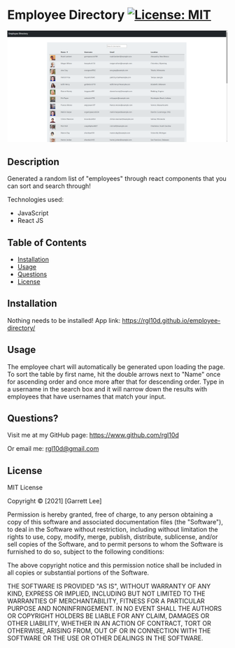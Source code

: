 # Employee Directory [![License: MIT](https://img.shields.io/badge/License-MIT-yellow.svg)](https://opensource.org/licenses/MIT)

![screenshot](screenshot.png)

## Description 

Generated a random list of "employees" through react components that you can sort and search through!

Technologies used:
- JavaScript
- React JS

## Table of Contents

* [Installation](#installation)
* [Usage](#usage)
* [Questions](#questions)
* [License](#license)

## Installation
Nothing needs to be installed! App link: https://rgl10d.github.io/employee-directory/

## Usage 

The employee chart will automatically be generated upon loading the page. To sort the table by first name, hit the double arrows next to "Name" once for ascending order and once more after that for descending order. Type in a username in the search box and it will narrow down the results with employees that have usernames that match your input.

## Questions?

Visit me at my GitHub page: https://www.github.com/rgl10d

Or email me: rgl10d@gmail.com

## License

MIT License

Copyright © [2021] [Garrett Lee]

Permission is hereby granted, free of charge, to any person obtaining a copy
of this software and associated documentation files (the "Software"), to deal
in the Software without restriction, including without limitation the rights
to use, copy, modify, merge, publish, distribute, sublicense, and/or sell
copies of the Software, and to permit persons to whom the Software is
furnished to do so, subject to the following conditions:

The above copyright notice and this permission notice shall be included in all
copies or substantial portions of the Software.

THE SOFTWARE IS PROVIDED "AS IS", WITHOUT WARRANTY OF ANY KIND, EXPRESS OR
IMPLIED, INCLUDING BUT NOT LIMITED TO THE WARRANTIES OF MERCHANTABILITY,
FITNESS FOR A PARTICULAR PURPOSE AND NONINFRINGEMENT. IN NO EVENT SHALL THE
AUTHORS OR COPYRIGHT HOLDERS BE LIABLE FOR ANY CLAIM, DAMAGES OR OTHER
LIABILITY, WHETHER IN AN ACTION OF CONTRACT, TORT OR OTHERWISE, ARISING FROM,
OUT OF OR IN CONNECTION WITH THE SOFTWARE OR THE USE OR OTHER DEALINGS IN THE
SOFTWARE.
